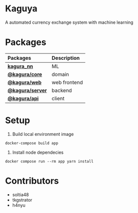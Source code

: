# Kaguya

A automated currency exchange system with machine learning

# Packages

| Packages                                  | Description  |
| :-                                        | :-           |
| **[kagura_nn](./kagura_nn)**              | ML           |
| **[@kagura/core](./packages/core)**       | domain       |
| **[@kagura/web](./packages/web)**         | web frontend |
| **[@kagura/server](./packages/server)**   | backend      |
| **[@kagura/api](./packages/api)**         | client       |

# Setup

1. Build local environment image

```
docker-compose build app
```

1. Install node dependecies

```
docker compose run --rm app yarn install
```

# Contributors

- soltia48
- tkgstrator
- h4nyu
